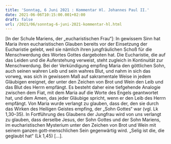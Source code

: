 ```yaml
---
title: 'Sonntag, 6 Juni 2021 : Kommentar Hl. Johannes Paul II.'
date: 2021-06-06T10:15:00.001+02:00
draft: false
url: /2021/06/sonntag-6-juni-2021-kommentar-hl.html
---
```


\[In der Schule Mariens, der „eucharistischen Frau“\]: In gewissem Sinn hat Maria ihren eucharistischen Glauben bereits vor der Einsetzung der Eucharistie gelebt, weil sie nämlich ihren jungfräulichen Schoß für die Menschwerdung des Wortes Gottes dargeboten hat. Die Eucharistie, die auf das Leiden und die Auferstehung verweist, steht zugleich in Kontinuität zur Menschwerdung. Bei der Verkündigung empfing Maria den göttlichen Sohn, auch seinen wahren Leib und sein wahres Blut, und nahm in sich das vorweg, was sich in gewissem Maß auf sakramentale Weise in jedem Gläubigen ereignet, der unter den Zeichen von Brot und Wein den Leib und das Blut des Herrn empfängt. Es besteht daher eine tiefgehende Analogie zwischen dem Fiat, mit dem Maria auf die Worte des Engels geantwortet hat, und dem Amen, das jeder Gläubige spricht, wenn er den Leib des Herrn empfängt. Von Maria wurde verlangt zu glauben, dass der, den sie durch das Wirken des Heiligen Geistes empfing, der „Sohn Gottes“ war (vgl. Lk 1,30–35). In Fortführung des Glaubens der Jungfrau wird von uns verlangt zu glauben, dass derselbe Jesus, der Sohn Gottes und der Sohn Mariens, im eucharistischen Mysterium unter den Zeichen von Brot und Wein mit seinem ganzen gott-menschlichen Sein gegenwärtig wird. „Selig ist die, die geglaubt hat“ (Lk 1,45) \[…\].